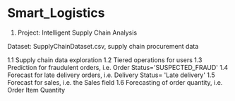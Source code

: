 # Smart_Logistics

1. Project: Intelligent Supply Chain Analysis

  Dataset: SupplyChainDataset.csv, supply chain procurement data

  1.1 Supply chain data exploration
  1.2 Tiered operations for users
  1.3 Prediction for fraudulent orders, i.e. Order Status='SUSPECTED_FRAUD'
  1.4 Forecast for late delivery orders, i.e. Delivery Status= 'Late delivery'
  1.5 Forecast for sales, i.e. the Sales field
  1.6 Forecasting of order quantity, i.e. Order Item Quantity
